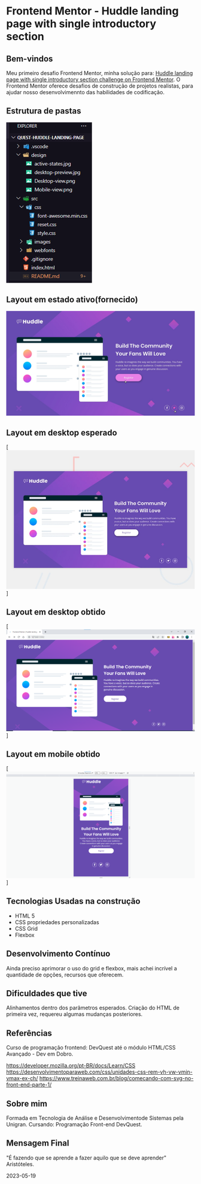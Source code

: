 # Frontend Mentor - Huddle landing page with single introductory section

## Bem-vindos

Meu primeiro desafio Frontend Mentor, minha solução para: [Huddle landing page with single introductory section challenge on Frontend Mentor](https://www.frontendmentor.io/challenges/huddle-landing-page-with-a-single-introductory-section-B_2Wvxgi0). O Frontend Mentor oferece desafios de construção de projetos realistas, para ajudar 
nosso desenvolvimennto das habilidades de codificação.

## Estrutura de pastas

<img src="./design/Estrutura-pastas.png" alt="Estrutura de Pastas">

## Layout em estado ativo(fornecido)

<img src="./design/active-states.jpg" alt="design em desktop">

## Layout em desktop esperado

[<img src="./design/desktop-preview.jpg" alt="design em desktop">]

## Layout em desktop obtido

[<img src="./design/Desktop-view.png" alt="design em desktop">]

## Layout em mobile obtido

[<img src="./design/Mobile-view.png" alt="design em mobile">]

## Tecnologias Usadas na construção

- HTML 5
- CSS propriedades personalizadas
- CSS Grid
- Flexbox


## Desenvolvimento Contínuo
Ainda preciso aprimorar o uso do grid e flexbox, mais achei incrível a quantidade de opções, recursos que oferecem.


## Dificuldades que tive
Alinhamentos dentro dos parâmetros esperados.
Criação do HTML de primeira vez, requereu algumas mudanças posteriores.


## Referências

Curso de programação frontend: DevQuest até o módulo HTML/CSS Avançado - Dev em Dobro.

https://developer.mozilla.org/pt-BR/docs/Learn/CSS
https://desenvolvimentoparaweb.com/css/unidades-css-rem-vh-vw-vmin-vmax-ex-ch/
https://www.treinaweb.com.br/blog/comecando-com-svg-no-front-end-parte-1/

## Sobre mim

Formada em Tecnologia de Análise e Desenvolvimentode Sistemas pela Unigran.
Cursando: Programação Front-end DevQuest.

## Mensagem Final

"É fazendo que se aprende a fazer aquilo que se deve aprender" Aristóteles.

2023-05-19

